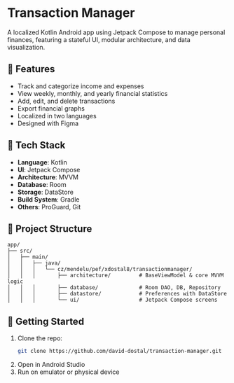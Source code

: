 # Transaction Manager

A localized Kotlin Android app using Jetpack Compose to manage personal finances, featuring a stateful UI, modular architecture, and data visualization.

## 📱 Features

- Track and categorize income and expenses
- View weekly, monthly, and yearly financial statistics
- Add, edit, and delete transactions
- Export financial graphs
- Localized in two languages
- Designed with Figma

## 🧰 Tech Stack

- **Language**: Kotlin
- **UI**: Jetpack Compose
- **Architecture**: MVVM
- **Database**: Room
- **Storage**: DataStore
- **Build System**: Gradle
- **Others**: ProGuard, Git

## 📂 Project Structure

```
app/
├── src/
│   ├── main/
│   │   ├── java/
│   │   │   └── cz/mendelu/pef/xdostal8/transactionmanager/
│   │   │       ├── architecture/         # BaseViewModel & core MVVM logic
│   │   │       ├── database/             # Room DAO, DB, Repository
│   │   │       ├── datastore/            # Preferences with DataStore
│   │   │       └── ui/                   # Jetpack Compose screens
```

## 🚀 Getting Started

1. Clone the repo:
   ```bash
   git clone https://github.com/david-dostal/transaction-manager.git
   ```
2. Open in Android Studio
3. Run on emulator or physical device